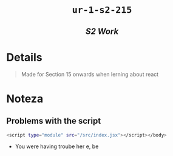 <h1 align="center"><code> ur-1-s2-215 </code></h1>
<h2 align="center"><i> S2 Work</i></h2>

# Details

> Made for Section 15 onwards when lerning about react

# Noteza

## Problems with the script 

```sh 
<script type="module" src="/src/index.jsx"></script></body>
```
- You were having troube her e, be